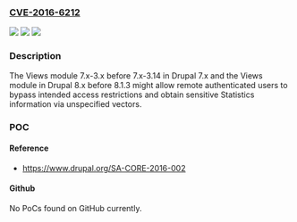 ### [CVE-2016-6212](https://cve.mitre.org/cgi-bin/cvename.cgi?name=CVE-2016-6212)
![](https://img.shields.io/static/v1?label=Product&message=n%2Fa&color=blue)
![](https://img.shields.io/static/v1?label=Version&message=n%2Fa&color=blue)
![](https://img.shields.io/static/v1?label=Vulnerability&message=n%2Fa&color=brighgreen)

### Description

The Views module 7.x-3.x before 7.x-3.14 in Drupal 7.x and the Views module in Drupal 8.x before 8.1.3 might allow remote authenticated users to bypass intended access restrictions and obtain sensitive Statistics information via unspecified vectors.

### POC

#### Reference
- https://www.drupal.org/SA-CORE-2016-002

#### Github
No PoCs found on GitHub currently.

